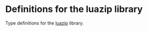 # Definitions for the luazip library

Type definitions for the [luazip](https://github.com/mpeterv/luazip) library.
